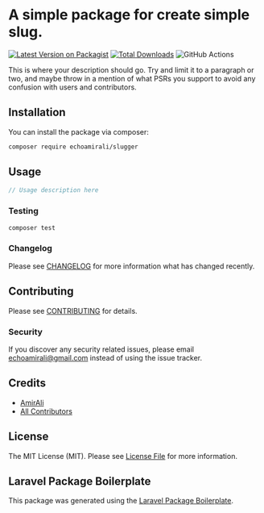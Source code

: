 # A simple package for create simple slug.

[![Latest Version on Packagist](https://img.shields.io/packagist/v/echoamirali/slugger.svg?style=flat-square)](https://packagist.org/packages/echoamirali/slugger)
[![Total Downloads](https://img.shields.io/packagist/dt/echoamirali/slugger.svg?style=flat-square)](https://packagist.org/packages/echoamirali/slugger)
![GitHub Actions](https://github.com/echoamirali/slugger/actions/workflows/main.yml/badge.svg)

This is where your description should go. Try and limit it to a paragraph or two, and maybe throw in a mention of what PSRs you support to avoid any confusion with users and contributors.

## Installation

You can install the package via composer:

```bash
composer require echoamirali/slugger
```

## Usage

```php
// Usage description here
```

### Testing

```bash
composer test
```

### Changelog

Please see [CHANGELOG](CHANGELOG.md) for more information what has changed recently.

## Contributing

Please see [CONTRIBUTING](CONTRIBUTING.md) for details.

### Security

If you discover any security related issues, please email echoamirali@gmail.com instead of using the issue tracker.

## Credits

-   [AmirAli](https://github.com/echoamirali)
-   [All Contributors](../../contributors)

## License

The MIT License (MIT). Please see [License File](LICENSE.md) for more information.

## Laravel Package Boilerplate

This package was generated using the [Laravel Package Boilerplate](https://laravelpackageboilerplate.com).
